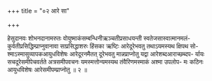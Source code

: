 +++
title = "०२ आरे सा"

+++

हेसुदानवः शोभनदानामरुतः वोयुष्माकंसम्बन्धिनीऋञ्चतीप्रसाधयन्ती स्वतेजसास्वात्मानमलं- कुर्वतीप्रसिद्धिम्प्राप्नुवानावा साप्रसिद्धाशरुः हिंसका ऋष्टिः आरेदूरेभवतु तथाऽयमस्यथ क्षिपथ सो- श्माऽस्मासुव्यापकआयुधविशेषः आरेदूरनमैतत् दूरेभवतु मान्नप्राप्नोतु यद्वा आरेशब्दआराच्छब्दप- र्यायः सचदूरेसमीपेचवर्तते अत्रसमीपवचनः यमस्मत्तोन्यमस्यथ तंवैरिणमस्माकं अश्मा उपलोप- मः कठिनः आयुधविशेषः आरेसमीपम्प्राप्नोतु ॥ २ ॥